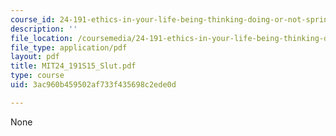 ```yaml
---
course_id: 24-191-ethics-in-your-life-being-thinking-doing-or-not-spring-2015
description: ''
file_location: /coursemedia/24-191-ethics-in-your-life-being-thinking-doing-or-not-spring-2015/3ac960b459502af733f435698c2ede0d_MIT24_191S15_Slut.pdf
file_type: application/pdf
layout: pdf
title: MIT24_191S15_Slut.pdf
type: course
uid: 3ac960b459502af733f435698c2ede0d

---
```

None